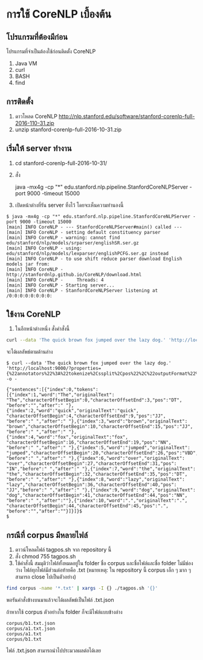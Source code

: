 # การใช้ CoreNLP เบื้องต้น

## โปรแกรมที่ต้องมีก่อน

โปรแกรมที่จำเป็นต้องใช้ก่อนติดตั้ง CoreNLP

1. Java VM
2. curl
3. BASH
4. find

## การติดตั้ง

1. ดาวโหลด CoreNLP http://nlp.stanford.edu/software/stanford-corenlp-full-2016-110-31.zip
2. unzip stanford-corenlp-full-2016-10-31.zip


## เริ่มให้ server ทำงาน

1. cd stanford-corenlp-full-2016-10-31/
2. สั่ง

      java -mx4g -cp "*" edu.stanford.nlp.pipeline.StanfordCoreNLPServer -port 9000 -timeout 15000

3. เปิดหน้าต่างที่รัน server ทิ้งไว้ โดยจะเห็นความทำนองนี้
````
$ java -mx4g -cp "*" edu.stanford.nlp.pipeline.StanfordCoreNLPServer -port 9000 -timeout 15000
[main] INFO CoreNLP - --- StanfordCoreNLPServer#main() called ---
[main] INFO CoreNLP - setting default constituency parser
[main] INFO CoreNLP - warning: cannot find edu/stanford/nlp/models/srparser/englishSR.ser.gz
[main] INFO CoreNLP - using: edu/stanford/nlp/models/lexparser/englishPCFG.ser.gz instead
[main] INFO CoreNLP - to use shift reduce parser download English models jar from:
[main] INFO CoreNLP - http://stanfordnlp.github.io/CoreNLP/download.html
[main] INFO CoreNLP -     Threads: 4
[main] INFO CoreNLP - Starting server...
[main] INFO CoreNLP - StanfordCoreNLPServer listening at /0:0:0:0:0:0:0:0:
````

## ใช้งาน CoreNLP

1. ในอีกหน้าต่างหนึ่ง สั่งคำสั่งนี้

````bash
curl --data 'The quick brown fox jumped over the lazy dog.' 'http://localhost:9000/?properties={%22annotators%22%3A%22tokenize%2Cssplit%2Cpos%22%2C%22outputFormat%22%3A%22json%22}' -o -
````

จะได้ผลลัพธ์ตามด้านล่าง

````
$ curl --data 'The quick brown fox jumped over the lazy dog.' 'http://localhost:9000/?properties={%22annotators%22%3A%22tokenize%2Cssplit%2Cpos%22%2C%22outputFormat%22%3A%22json%22}' -o -

{"sentences":[{"index":0,"tokens":[{"index":1,"word":"The","originalText":
"The","characterOffsetBegin":0,"characterOffsetEnd":3,"pos":"DT",
"before":"","after":" "},{"index":2,"word":"quick","originalText":"quick",
"characterOffsetBegin":4,"characterOffsetEnd":9,"pos":"JJ",
"before":" ","after":" "},{"index":3,"word":"brown","originalText":
"brown","characterOffsetBegin":10,"characterOffsetEnd":15,"pos":"JJ",
"before":" ","after":" "},{"index":4,"word":"fox","originalText":"fox",
"characterOffsetBegin":16,"characterOffsetEnd":19,"pos":"NN",
"before":" ","after":" "},{"index":5,"word":"jumped","originalText":
"jumped","characterOffsetBegin":20,"characterOffsetEnd":26,"pos":"VBD",
"before":" ","after":" "},{"index":6,"word":"over","originalText":
"over","characterOffsetBegin":27,"characterOffsetEnd":31,"pos":
"IN","before":" ","after":" "},{"index":7,"word":"the","originalText":
"the","characterOffsetBegin":32,"characterOffsetEnd":35,"pos":"DT",
"before":" ","after":" "},{"index":8,"word":"lazy","originalText":
"lazy","characterOffsetBegin":36,"characterOffsetEnd":40,"pos":
"JJ","before":" ","after":" "},{"index":9,"word":"dog","originalText":
"dog","characterOffsetBegin":41,"characterOffsetEnd":44,"pos":"NN",
"before":" ","after":""},{"index":10,"word":".","originalText":".",
"characterOffsetBegin":44,"characterOffsetEnd":45,"pos":".",
"before":"","after":""}]}]}$ 
$ 
````

## กรณีที่ corpus มีหลายไฟล์

1. ดาวน์โหลดไฟล์ tagpos.sh จาก repository นี้
2. สั่ง chmod 755 tagpos.sh
3. ใช้คำสั่งนี้ สมมุติว่าไฟล์ทั้งหมดอยู่ใน folder ชื่อ corpus และชื่อไฟล์และชื่อ folder ไม่มีช่องว่าง ไฟล์ทุกไฟล์มีส่วนต่อท้ายคือ .txt (หมายเหตุ: ใน repository นี้ corpus เล็ก ๆ มาก ๆ สามารถ close ไปเป็นตัวอย่าง)

````bash
find corpus -name '*.txt' | xargs -I {} ./tagpos.sh '{}'
````

พอรันคำสั่งข้างบนมาแล้วจะได้ผลลัพธ์เป็นไฟล์ .txt.json 

ถ้าหากใช้ corpus ตัวอย่างใน folder ก็จะมีไฟล์แบบข้างล่าง

````
corpus/b1.txt.json
corpus/a1.txt.json
corpus/a1.txt
corpus/b1.txt
````

ไฟล์ .txt.json สามารถนำไปประมวลผลต่อได้เลย
